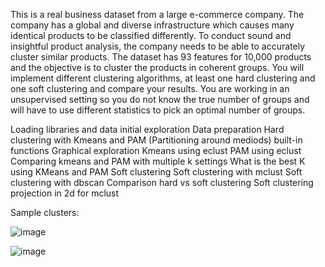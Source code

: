 This is a real business dataset from a large e-commerce company. The company has a global and diverse infrastructure which causes many identical products to be classified differently. To conduct sound and insightful product analysis, the company needs to be able to accurately cluster similar products. The dataset has 93 features for 10,000 products and the objective is to cluster the products in coherent groups. You will implement different clustering algorithms, at least one hard clustering and one soft clustering and compare your results. You are working in an unsupervised setting so you do not know the true number of groups and will have to use different statistics to pick an optimal number of groups.


Loading libraries and data initial exploration
Data preparation
Hard clustering with Kmeans and PAM (Partitioning around mediods) built-in functions
Graphical exploration
Kmeans using eclust
PAM using eclust
Comparing kmeans and PAM with multiple k settings
What is the best K using KMeans and PAM
Soft clustering
Soft clustering with mclust
Soft clustering with dbscan
Comparison hard vs soft clustering
Soft clustering projection in 2d for mclust

Sample clusters:

![image](https://github.com/user-attachments/assets/ab690898-77f4-4e4b-ae5b-5f099457b830)

![image](https://github.com/user-attachments/assets/6546e6b9-180b-45df-b5d3-07f7c29ebf6a)
